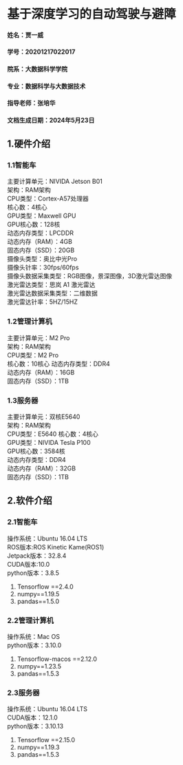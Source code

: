 # 基于深度学习的自动驾驶与避障
#### 姓名：贾一威
#### 学号：20201217022017
#### 院系：大数据科学学院
#### 专业：数据科学与大数据技术
#### 指导老师：张培华
#### 文档生成日期：2024年5月23日

## 1.硬件介绍
### 1.1智能车
主要计算单元：NIVIDA Jetson B01  
架构：RAM架构  
CPU类型：Cortex-A57处理器  
核心数：4核心   
GPU类型：Maxwell GPU  
GPU核心数：128核  
动态内存类型：LPCDDR  
动态内存（RAM）：4GB  
固态内存（SSD）：20GB  
摄像头类型：奥比中光Pro  
摄像头针率：30fps/60fps  
摄像头数据采集类型：RGB图像，景深图像，3D激光雷达图像  
激光雷达类型：思岚 A1 激光雷达  
激光雷达数据采集类型：二维数据  
激光雷达针率：5HZ/15HZ

### 1.2管理计算机
主要计算单元：M2 Pro  
架构：RAM架构  
CPU类型：M2 Pro  
核心数：10核心
动态内存类型：DDR4  
动态内存（RAM）：16GB  
固态内存（SSD）：1TB  

### 1.3服务器
主要计算单元：双核E5640  
架构：RAM架构  
CPU类型：E5640
核心数：4核心   
GPU类型：NIVIDA Tesla P100   
GPU核心数：3584核  
动态内存类型：DDR4  
动态内存（RAM）：32GB  
固态内存（SSD）：1TB  

## 2.软件介绍
### 2.1智能车
操作系统：Ubuntu 16.04 LTS  
ROS版本:ROS Kinetic Kame(ROS1)  
Jetpack版本：32.8.4  
CUDA版本:10.0  
python版本：3.8.5  
1. Tensorflow ==2.4.0
2. numpy==1.19.5
3. pandas==1.5.0
### 2.2管理计算机
操作系统：Mac OS  
python版本：3.10.0
1. Tensorflow-macos ==2.12.0
2. numpy==1.23.5
3. pandas==1.5.3
### 2.3服务器
操作系统：Ubuntu 16.04 LTS  
CUDA版本：12.1.0  
python版本：3.10.13
1. Tensorflow ==2.15.0
2. numpy==1.19.3
3. pandas==1.5.3